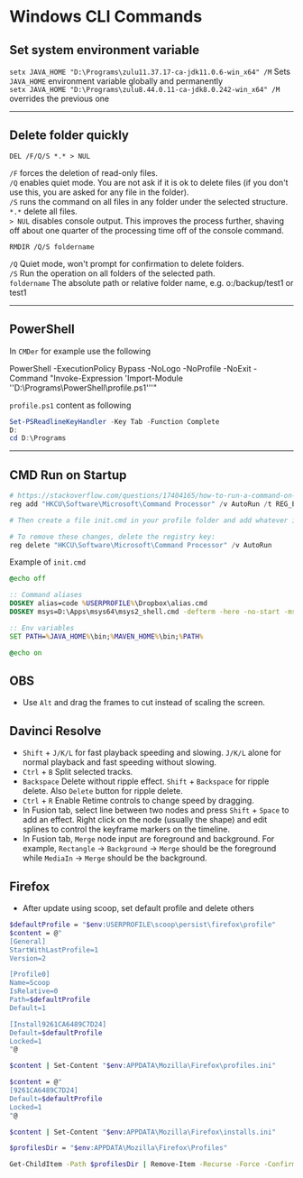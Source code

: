 # Windows CLI Commands

## Set system environment variable

`setx JAVA_HOME "D:\Programs\zulu11.37.17-ca-jdk11.0.6-win_x64" /M` Sets `JAVA_HOME` environment variable globally and permanently  
`setx JAVA_HOME "D:\Programs\zulu8.44.0.11-ca-jdk8.0.242-win_x64" /M` overrides the previous one

---
## Delete folder quickly

`DEL /F/Q/S *.* > NUL`

`/F` forces the deletion of read-only files.  
`/Q` enables quiet mode. You are not ask if it is ok to delete files (if you don't use this, you are asked for any file in the folder).  
`/S` runs the command on all files in any folder under the selected structure.  
`*.*` delete all files.  
`> NUL` disables console output. This improves the process further, shaving off about one quarter of the processing time off of the console command.

`RMDIR /Q/S foldername`

`/Q` Quiet mode, won't prompt for confirmation to delete folders.  
`/S` Run the operation on all folders of the selected path.  
`foldername` The absolute path or relative folder name, e.g. o:/backup/test1 or test1

---
## PowerShell

In `CMDer` for example use the following

PowerShell -ExecutionPolicy Bypass -NoLogo -NoProfile -NoExit -Command "Invoke-Expression 'Import-Module ''D:\Programs\PowerShell\profile.ps1'''"

`profile.ps1` content as following

```powershell
Set-PSReadlineKeyHandler -Key Tab -Function Complete
D:
cd D:\Programs
```

---
## CMD Run on Startup

```powershell
# https://stackoverflow.com/questions/17404165/how-to-run-a-command-on-command-prompt-startup-in-windows/17405182
reg add "HKCU\Software\Microsoft\Command Processor" /v AutoRun /t REG_EXPAND_SZ /d "%"USERPROFILE"%\init.cmd" /f

# Then create a file init.cmd in your profile folder and add whatever in it

# To remove these changes, delete the registry key:
reg delete "HKCU\Software\Microsoft\Command Processor" /v AutoRun
```

Example of `init.cmd`

```cmd
@echo off

:: Command aliases
DOSKEY alias=code %USERPROFILE%\Dropbox\alias.cmd
DOSKEY msys=D:\Apps\msys64\msys2_shell.cmd -defterm -here -no-start -msys2

:: Env variables
SET PATH=%JAVA_HOME%\bin;%MAVEN_HOME%\bin;%PATH%

@echo on
```

## OBS

- Use `Alt` and drag the frames to cut instead of scaling the screen.

## Davinci Resolve

- `Shift` + `J/K/L` for fast playback speeding and slowing. `J/K/L` alone for normal playback and fast speeding without slowing.
- `Ctrl` + `B` Split selected tracks.
- `Backspace` Delete without ripple effect. `Shift` + `Backspace` for ripple delete. Also `Delete` button for ripple delete.
- `Ctrl` + `R` Enable Retime controls to change speed by dragging.
- In Fusion tab, select line between two nodes and press `Shift` + `Space` to add an effect. Right click on the node (usually the shape) and edit splines to control the keyframe markers on the timeline.
- In Fusion tab, `Merge` node input are foreground and background. For example, `Rectangle` -> `Background` -> `Merge` should be the foreground while `MediaIn` -> `Merge` should be the background.

## Firefox

- After update using scoop, set default profile and delete others

```sh
$defaultProfile = "$env:USERPROFILE\scoop\persist\firefox\profile"
$content = @"
[General]
StartWithLastProfile=1
Version=2

[Profile0]
Name=Scoop
IsRelative=0
Path=$defaultProfile
Default=1

[Install9261CA6489C7D24]
Default=$defaultProfile
Locked=1
"@

$content | Set-Content "$env:APPDATA\Mozilla\Firefox\profiles.ini"

$content = @"
[9261CA6489C7D24]
Default=$defaultProfile
Locked=1
"@

$content | Set-Content "$env:APPDATA\Mozilla\Firefox\installs.ini"

$profilesDir = "$env:APPDATA\Mozilla\Firefox\Profiles"

Get-ChildItem -Path $profilesDir | Remove-Item -Recurse -Force -Confirm:$false
```

